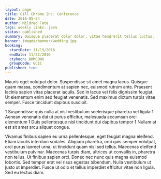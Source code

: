 ```yaml
---
layout: page
title: Gill Chrome Inc. Conference
date: 2016-05-24
author: Mildred Tate
tags: weekly links, java
status: published
summary: Quisque placerat dolor dolor, vitae hendrerit tellus luctus.
banner: images/banner/wedding.jpg
booking:
  startDate: 11/19/2016
  endDate: 11/22/2016
  ctyhocn: BHMCOHX
  groupCode: GCIC
published: true
---
```

Mauris eget volutpat dolor. Suspendisse sit amet magna lacus. Quisque quam massa, condimentum at sapien nec, euismod rutrum ante. Praesent lacinia sapien vitae placerat iaculis. Sed in lacus vel felis dignissim feugiat. Ut elementum enim sed feugiat venenatis. Sed maximus dictum turpis vitae semper. Fusce tincidunt dapibus suscipit.

1 Suspendisse quis nulla at nisl vestibulum scelerisque pharetra vel ligula
1 Aenean venenatis dui ut purus efficitur, malesuada accumsan orci elementum
1 Duis pellentesque nisl tincidunt dui dapibus tempor
1 Nullam at est sit amet arcu aliquet congue.

Vivamus finibus sapien eu urna pellentesque, eget feugiat magna eleifend. Etiam iaculis interdum sodales. Aliquam pharetra, orci quis semper volutpat, orci purus laoreet urna, ut tincidunt quam nisl sed tellus. Maecenas eleifend vestibulum pulvinar. Maecenas turpis diam, ultrices ut convallis in, pharetra non tellus. Ut finibus sapien orci. Donec nec nunc quis magna euismod lobortis. Sed tempor erat vel risus egestas bibendum. Nulla vestibulum ut justo ut imperdiet. Fusce ut odio et tellus imperdiet efficitur vitae non ligula. Sed eu lectus diam.
